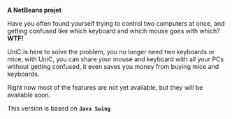 **A NetBeans projet**

<p>Have you often found yourself trying to control two computers at once, and getting confused like which keyboard and which mouse goes with which? <b>WTF!</b></p>
<p>UniC is here to solve the problem, you no longer need two keyboards or mice, with UniC, you can share your mouse and keyboard with all your PCs without getting confused, it even saves you money from buying mice and keyboards.</p>
<p>Right now most of the features are not yet available, but they will be available soon.<p>

This version is based on **`Java Swing`**